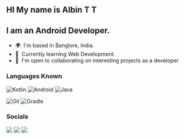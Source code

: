 ## HI My name is Albin T T 

I am an Android Developer.
--------------------------

*   🌍   I'm based in Banglore, India.
*   🧠  Currently learning Web Development.
*   🤝  I'm open to collaborating on interesting projects as a developer

### Languages Known

![Kotlin](https://img.shields.io/badge/Kotlin-a503fc?logo=kotlin&logoColor=white&style=for-the-badge)
![Android](https://img.shields.io/badge/Android-50f270?logo=android&logoColor=black&style=for-the-badge)
![Java](https://img.shields.io/static/v1?style=for-the-badge&message=Java&color=bd9117&logo=openjdk&logoColor=FFFFFF&label=)

![Git](https://img.shields.io/static/v1?style=for-the-badge&message=Git&color=F05032&logo=Git&logoColor=FFFFFF&label=)
![Gradle](https://img.shields.io/static/v1?style=for-the-badge&message=Gradle&color=02303A&logo=Gradle&logoColor=FFFFFF&label=)


  
### Socials

<a href="https://instagram.com/_albin_tt?igshid=MzNlNGNkZWQ4Mg=="><img src="https://img.shields.io/badge/Instagram-E4405F?style=for-the-badge&logo=instagram&logoColor=white"/></a> 
<a href="https://twitter.com/noxtrxyz"><img src="https://img.shields.io/badge/Twitter-1DA1F2?style=for-the-badge&logo=twitter&logoColor=white"/></a> 
<a href="https://www.linkedin.com/in/albin-t-t-4564a6221"><img src="https://img.shields.io/badge/LinkedIn-0077B5?style=for-the-badge&logo=linkedin&logoColor=white"/></a> 

